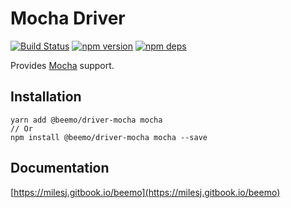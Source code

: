 # Mocha Driver

[![Build Status](https://github.com/beemojs/beemo/workflows/Build/badge.svg)](https://github.com/beemojs/beemo/actions?query=branch%3Amaster)
[![npm version](https://badge.fury.io/js/%40beemo%2Fdriver-mocha.svg)](https://www.npmjs.com/package/@beemo/driver-mocha)
[![npm deps](https://david-dm.org/beemojs/beemo.svg?path=packages/driver-mocha)](https://www.npmjs.com/package/@beemo/driver-mocha)

Provides [Mocha](https://github.com/facebook/mocha) support.

## Installation

```
yarn add @beemo/driver-mocha mocha
// Or
npm install @beemo/driver-mocha mocha --save
```

## Documentation

[https://milesj.gitbook.io/beemo](https://milesj.gitbook.io/beemo)

